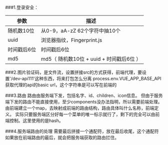 ###1.登录安全：

| 参数 | 描述 |
| -------- | -------- |
| 随机数10位 | 从0-9，aA-zZ 62个字符中抽10个 |
| uuid | 浏览器指纹，Fingerprint.js |
| 时间戳后6位 | 时间戳后6位 |
| md5 | md5（ 随机数10位 + uuid + 时间戳后6位 ）|


###2.图片验证码，是文件流，设置拼接src的方式获得，前端代理，要设置'/dev-api111'这种东西，将来打包怎么分离
process.env.VUE_APP_BASE_API获取代理的api的basic url，这个字符串是可以写在前端的

###3.路由
路由由服务端下发，包括名字、id、children、icon信息。
但由于服务端下发的路由不能直接使用，至少components没办法指明，所以需要前端处理。
由前端建立一个map，去映射成前端的路由结构，路由具体叫什么名称，前端定义。
实际只要服务端区分好每一个菜单的唯一标示就行了，剩下的完全可以由前端控制。这里使用的是hash。

###4.服务端路由的处理
需要最后拼接一个通配符，放在最后收尾，这个通配符如果放在前端路由的最后，就会把服务端获取的路由拦住。

